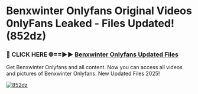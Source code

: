 # Benxwinter Onlyfans Original Videos 0nlyFans Leaked - Files Updated! (852dz)

<h3>🔴 CLICK HERE 🌐==►► <a href="https://tinyurl.com/ehrbuxhb" rel="nofollow">Benxwinter Onlyfans Updated Files</a></h3>

Get Benxwinter Onlyfans and all content. Now you can access all videos and pictures of Benxwinter Onlyfans. New Updated Files 2025!

[![852dz](https://i.imgur.com/lVYEuWS.gif)](https://tinyurl.com/ehrbuxhb)
